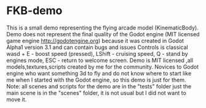 # FKB-demo 
This is a small demo representing the flying arcade model (KinematicBody).
Demo does not represent the final quality of the Godot engine  (MIT licensed game engine http://godotengine.org)
because it was created in Godot Alpha1 version 3.1 and can contain bugs and issues 
Controls is classical wasd + E - boost speed (pressed), LShift - cruising speed, Q - stand by engines mode, ESC - return to welcome screen.
Demo is MIT licensed ,all models,textures,scripts created by me for the community.
Novices to  Godot engine who want something 3d to fly and do not know where to start like me when I started with the Godot engine, 
so this demo is just for them.
Note: all scenes and scripts for the demo are in the "tests" folder just the main scene is in the "scenes" folder, it is not usual
but I did not want to move it.
